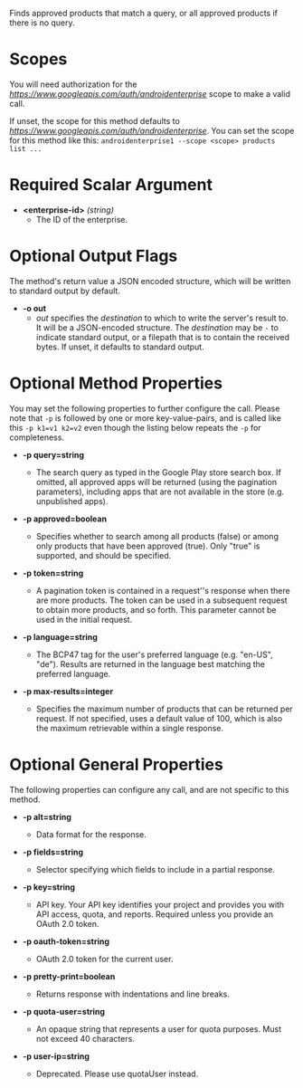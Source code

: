 Finds approved products that match a query, or all approved products if there is no query.
# Scopes

You will need authorization for the *https://www.googleapis.com/auth/androidenterprise* scope to make a valid call.

If unset, the scope for this method defaults to *https://www.googleapis.com/auth/androidenterprise*.
You can set the scope for this method like this: `androidenterprise1 --scope <scope> products list ...`
# Required Scalar Argument
* **&lt;enterprise-id&gt;** *(string)*
    - The ID of the enterprise.

# Optional Output Flags

The method's return value a JSON encoded structure, which will be written to standard output by default.

* **-o out**
    - *out* specifies the *destination* to which to write the server's result to.
      It will be a JSON-encoded structure.
      The *destination* may be `-` to indicate standard output, or a filepath that is to contain the received bytes.
      If unset, it defaults to standard output.
# Optional Method Properties

You may set the following properties to further configure the call. Please note that `-p` is followed by one 
or more key-value-pairs, and is called like this `-p k1=v1 k2=v2` even though the listing below repeats the
`-p` for completeness.

* **-p query=string**
    - The search query as typed in the Google Play store search box. If omitted, all approved apps will be returned (using the pagination parameters), including apps that are not available in the store (e.g. unpublished apps).

* **-p approved=boolean**
    - Specifies whether to search among all products (false) or among only products that have been approved (true). Only &#34;true&#34; is supported, and should be specified.

* **-p token=string**
    - A pagination token is contained in a request&#39;&#39;s response when there are more products. The token can be used in a subsequent request to obtain more products, and so forth. This parameter cannot be used in the initial request.

* **-p language=string**
    - The BCP47 tag for the user&#39;s preferred language (e.g. &#34;en-US&#34;, &#34;de&#34;). Results are returned in the language best matching the preferred language.

* **-p max-results=integer**
    - Specifies the maximum number of products that can be returned per request. If not specified, uses a default value of 100, which is also the maximum retrievable within a single response.

# Optional General Properties

The following properties can configure any call, and are not specific to this method.

* **-p alt=string**
    - Data format for the response.

* **-p fields=string**
    - Selector specifying which fields to include in a partial response.

* **-p key=string**
    - API key. Your API key identifies your project and provides you with API access, quota, and reports. Required unless you provide an OAuth 2.0 token.

* **-p oauth-token=string**
    - OAuth 2.0 token for the current user.

* **-p pretty-print=boolean**
    - Returns response with indentations and line breaks.

* **-p quota-user=string**
    - An opaque string that represents a user for quota purposes. Must not exceed 40 characters.

* **-p user-ip=string**
    - Deprecated. Please use quotaUser instead.
